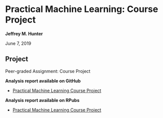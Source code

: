 # Practical Machine Learning: Course Project

**Jeffrey M. Hunter**

June 7, 2019

## Project

Peer-graded Assignment: Course Project

**Analysis report available on GitHub**

* <a href="https://oraclejavanet.github.io/practical-machine-learning-course-project/" target="_blank">Practical Machine Learning Course Project</a>

**Analysis report available on RPubs**

* <a href="http://rpubs.com/OracleJavaNet/502802">Practical Machine Learning Course Project</a>
